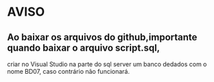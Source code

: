 # AVISO
## Ao baixar os arquivos do github,importante quando baixar o arquivo script.sql, 
   criar no Visual Studio na parte do sql server
   um banco dedados com o nome BD07, caso contrário não funcionará.
